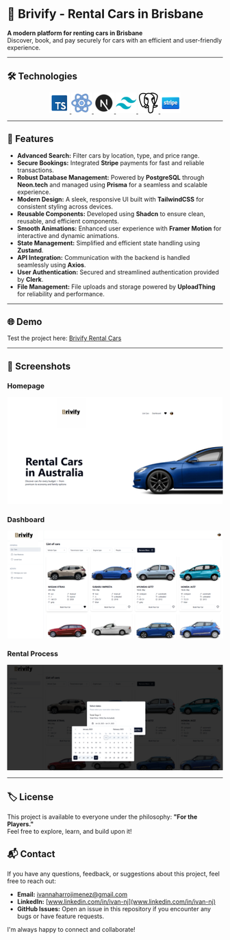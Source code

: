 # 🚗 Brivify - Rental Cars in Brisbane

**A modern platform for renting cars in Brisbane**  
Discover, book, and pay securely for cars with an efficient and user-friendly experience.

---

## 🛠️ Technologies

<p align="center">
  <a href="https://www.typescriptlang.org/" target="_blank">
    <img src="./assets/img/Icons/typescript.png" alt="TypeScript" title="TypeScript" width="48" height="48" />
  </a>
  <a href="https://reactjs.org/" target="_blank">
    <img src="./assets/img/Icons/react.png" alt="React" title="React" width="48" height="48" />
  </a>
  <a href="https://nextjs.org/" target="_blank">
    <img src="./assets/img/Icons/next.png" alt="Next.js" title="Next.js" width="48" height="48" />
  </a>
  <a href="https://tailwindcss.com/" target="_blank">
    <img src="./assets/img/Icons/tailwind.png" alt="TailwindCSS" title="TailwindCSS" width="48" height="48" />
  </a>
  <a href="https://www.postgresql.org/" target="_blank">
    <img src="./assets/img/Icons/postgre.png" alt="PostgreSQL" title="PostgreSQL" width="48" height="48" />
  </a>
  <a href="https://stripe.com/" target="_blank">
    <img src="./assets/img/Icons/stripe.png" alt="Stripe" title="Stripe" width="48" height="48" />
  </a>
</p>

---

## 🌟 Features

- **Advanced Search:** Filter cars by location, type, and price range.
- **Secure Bookings:** Integrated **Stripe** payments for fast and reliable transactions.
- **Robust Database Management:** Powered by **PostgreSQL** through **Neon.tech** and managed using **Prisma** for a seamless and scalable experience.
- **Modern Design:** A sleek, responsive UI built with **TailwindCSS** for consistent styling across devices.
- **Reusable Components:** Developed using **Shadcn** to ensure clean, reusable, and efficient components.
- **Smooth Animations:** Enhanced user experience with **Framer Motion** for interactive and dynamic animations.
- **State Management:** Simplified and efficient state handling using **Zustand**.
- **API Integration:** Communication with the backend is handled seamlessly using **Axios**.
- **User Authentication:** Secured and streamlined authentication provided by **Clerk**.
- **File Management:** File uploads and storage powered by **UploadThing** for reliability and performance.

---

## 🌐 Demo

Test the project here: [Brivify Rental Cars](https://brivify-rental-cars-ivan-naharro.vercel.app)

---

## 📸 Screenshots

### Homepage
![Homepage](./assets/img/Screenshots_github/home.png)

### Dashboard
![Dashboard](./assets/img/Screenshots_github/dashboard.png)

### Rental Process
![Rental Process](./assets/img/Screenshots_github/rental-car.png)

---

## 🏷️ License

This project is available to everyone under the philosophy: **"For the Players."**  
Feel free to explore, learn, and build upon it!

## 📬 Contact

If you have any questions, feedback, or suggestions about this project, feel free to reach out:

- **Email:** [ivannaharrojimenez@gmail.com](ivannaharrojimenez@gmail.com)
- **LinkedIn:** [www.linkedin.com/in/ivan-nj](www.linkedin.com/in/ivan-nj)
- **GitHub Issues:** Open an issue in this repository if you encounter any bugs or have feature requests.

I'm always happy to connect and collaborate!